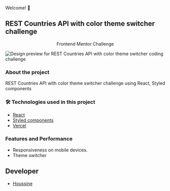 Welcome! 👋

## REST Countries API with color theme switcher challenge

<p align="center"> Frontend Mentor Challenge </p>

![Design preview for REST Countries API with color theme switcher coding challenge](https://www3.0zz0.com/2022/11/14/19/866148162.jpg)

### About the project

REST Countries API with color theme switcher challenge using React, Styled components

### 🛠 Technologies used in this project

- [React](https://reactjs.org/)
- [Styled components](https://styled-components.com/https://styled-components.com/)
- [Vercel](https://vercel.com/)

### Features and Performance

- Responsiveness on mobile devices.
- Theme switcher

## Developer

- [Houssine](https://www.github.com/dark-lover)
